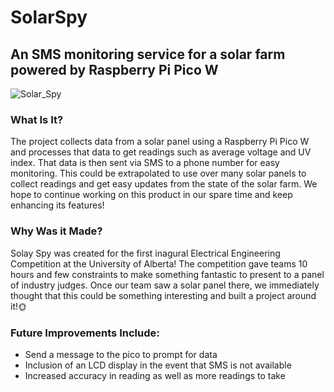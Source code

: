 # SolarSpy
## An SMS monitoring service for a solar farm powered by Raspberry Pi Pico W

![Solar_Spy](https://user-images.githubusercontent.com/32437288/221443565-12601262-85ef-4f69-9482-559c4ed8bda8.jpg)


### What Is It?
The project collects data from a solar panel using a Raspberry Pi Pico W and processes that data to get readings such as average voltage and UV index. That data is then sent via SMS to a phone number for easy monitoring. This could be extrapolated to use over many solar panels to collect readings and get easy updates from the state of the solar farm. We hope to continue working on this product in our spare time and keep enhancing its features!

### Why Was it Made?
Solay Spy was created for the first inagural Electrical Engineering Competition at the University of Alberta! The competition gave teams 10 hours and few constraints to make something fantastic to present to a panel of industry judges. Once our team saw a solar panel there, we immediately thought that this could be something interesting and built a project around it!🌞

### Future Improvements Include:
- Send a message to the pico to prompt for data
- Inclusion of an LCD display in the event that SMS is not available
- Increased accuracy in reading as well as more readings to take

